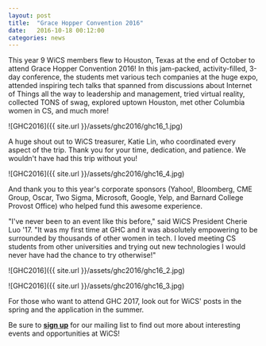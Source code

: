 ```yaml
---
layout: post
title:  "Grace Hopper Convention 2016"
date:   2016-10-18 00:12:00
categories: news
---
```


This year 9 WiCS members flew to Houston, Texas at the end of October to attend Grace Hopper Convention 2016! In this jam-packed, activity-filled, 3-day conference, the students met various tech companies at the huge expo, attended inspiring tech talks that spanned from discussions about Internet of Things all the way to leadership and management, tried virtual reality, collected TONS of swag, explored uptown Houston, met other Columbia women in CS, and much more!

![GHC2016]({{ site.url }}/assets/ghc2016/ghc16_1.jpg)

A huge shout out to WiCS treasurer, Katie Lin, who coordinated every aspect of the trip. Thank you for your time, dedication, and patience. We wouldn't have had this trip without you!

![GHC2016]({{ site.url }}/assets/ghc2016/ghc16_4.jpg)

And thank you to this year's corporate sponsors (Yahoo!, Bloomberg, CME Group, Oscar, Two Sigma, Microsoft, Google, Yelp, and Barnard College Provost Office)  who helped fund this awesome experience. 

"I've never been to an event like this before," said WiCS President Cherie Luo '17. "It was my first time at GHC and it was absolutely empowering to be surrounded by thousands of other women in tech. I loved meeting CS students from other universities and trying out new technologies I would never have had the chance to try otherwise!" 


![GHC2016]({{ site.url }}/assets/ghc2016/ghc16_2.jpg)

![GHC2016]({{ site.url }}/assets/ghc2016/ghc16_3.jpg)

For those who want to attend GHC 2017, look out for WiCS' posts in the spring and the application in the summer.



Be sure to [**sign up**][mailinglist] for our mailing list to find out more about interesting events and opportunities at WiCS!

[mailinglist]: http://columbia.us9.list-manage.com/subscribe?u=4c6a1c710f8ab9cce10272368&id=593b5faa43
